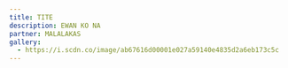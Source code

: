 ```yaml
---
title: TITE
description: EWAN KO NA
partner: MALALAKAS
gallery:
  - https://i.scdn.co/image/ab67616d00001e027a59140e4835d2a6eb173c5c
---
```

